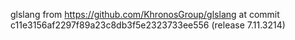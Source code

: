 glslang from https://github.com/KhronosGroup/glslang at commit c11e3156af2297f89a23c8db3f5e2323733ee556 (release 7.11.3214)

